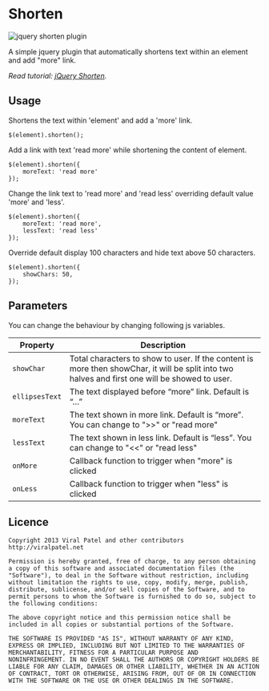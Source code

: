 Shorten
=======

![jquery shorten plugin](http://img.viralpatel.net/2010/12/show-more-link.png "jquery shorten plugin")

A simple jquery plugin that automatically shortens text within an element and add "more" link.

*Read tutorial: [jQuery Shorten](http://viralpatel.net/blogs/dynamically-shortened-text-show-more-link-jquery/).*

Usage
-----
Shortens the text within 'element' and add a 'more' link.

    $(element).shorten();

Add a link with text 'read more' while shortening the content of element.

	$(element).shorten({
		moreText: 'read more'
	});

Change the link text to 'read more' and 'read less' overriding default value 'more' and 'less'.

	$(element).shorten({
		moreText: 'read more',
		lessText: 'read less'
	});

Override default display 100 characters and hide text above 50 characters.

	$(element).shorten({
		showChars: 50,
	});

Parameters
----------
You can change the behaviour by changing following js variables.

| Property       | Description                                                                               |
| -------------- | ----------------------------------------------------------------------------------------- |
| `showChar`     | Total characters to show to user. If the content is more then showChar, it will be split into two halves and first one will be showed to user.                                                                                  |
| `ellipsesText` | The text displayed before “more” link. Default is “…”                                     |
| `moreText`     | The text shown in more link. Default is “more”. You can change to ">>" or "read more"     |
| `lessText`     | The text shown in less link. Default is “less”. You can change to "<<" or "read less"     |
| `onMore`       | Callback function to trigger when "more" is clicked                                       |
| `onLess`       | Callback function to trigger when "less" is clicked                                       |


Licence
-------

	Copyright 2013 Viral Patel and other contributors
	http://viralpatel.net

	Permission is hereby granted, free of charge, to any person obtaining
	a copy of this software and associated documentation files (the
	"Software"), to deal in the Software without restriction, including
	without limitation the rights to use, copy, modify, merge, publish,
	distribute, sublicense, and/or sell copies of the Software, and to
	permit persons to whom the Software is furnished to do so, subject to
	the following conditions:

	The above copyright notice and this permission notice shall be
	included in all copies or substantial portions of the Software.

	THE SOFTWARE IS PROVIDED "AS IS", WITHOUT WARRANTY OF ANY KIND,
	EXPRESS OR IMPLIED, INCLUDING BUT NOT LIMITED TO THE WARRANTIES OF
	MERCHANTABILITY, FITNESS FOR A PARTICULAR PURPOSE AND
	NONINFRINGEMENT. IN NO EVENT SHALL THE AUTHORS OR COPYRIGHT HOLDERS BE
	LIABLE FOR ANY CLAIM, DAMAGES OR OTHER LIABILITY, WHETHER IN AN ACTION
	OF CONTRACT, TORT OR OTHERWISE, ARISING FROM, OUT OF OR IN CONNECTION
	WITH THE SOFTWARE OR THE USE OR OTHER DEALINGS IN THE SOFTWARE.
